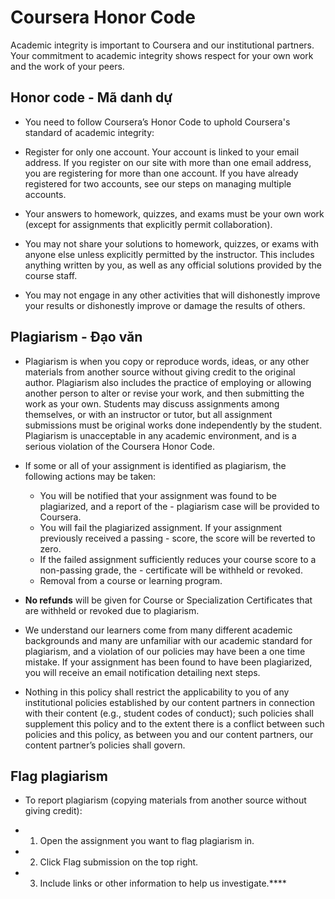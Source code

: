 # Coursera Honor Code

Academic integrity is important to Coursera and our institutional partners. Your commitment to academic integrity shows respect for your own work and the work of your peers.

## Honor code - Mã danh dự

- You need to follow Coursera’s Honor Code to uphold Coursera's standard of academic integrity:

- Register for only one account. Your account is linked to your email address. If you register on our site with more than one email address, you are registering for more than one account. If you have already registered for two accounts, see our steps on managing multiple accounts.
- Your answers to homework, quizzes, and exams must be your own work (except for assignments that explicitly permit collaboration).
- You may not share your solutions to homework, quizzes, or exams with anyone else unless explicitly permitted by the instructor. This includes anything written by you, as well as any official solutions provided by the course staff.
- You may not engage in any other activities that will dishonestly improve your results or dishonestly improve or damage the results of others.

## Plagiarism - Đạo văn

- Plagiarism is when you copy or reproduce words, ideas, or any other materials from another source without giving credit to the original author. Plagiarism also includes the practice of employing or allowing another person to alter or revise your work, and then submitting the work as your own. Students may discuss assignments among themselves, or with an instructor or tutor‚ but all assignment submissions must be original works done independently by the student. Plagiarism is unacceptable in any academic environment, and is a serious violation of the Coursera Honor Code.
- If some or all of your assignment is identified as plagiarism, the following actions may be taken:
  - You will be notified that your assignment was found to be plagiarized, and a report of the - plagiarism case will be provided to Coursera.
  - You will fail the plagiarized assignment. If your assignment previously received a passing - score, the score will be reverted to zero.
  - If the failed assignment sufficiently reduces your course score to a non-passing grade, the - certificate will be withheld or revoked.
  - Removal from a course or learning program.

- **No refunds** will be given for Course or Specialization Certificates that are withheld or revoked due to plagiarism.

- We understand our learners come from many different academic backgrounds and many are unfamiliar with our academic standard for plagiarism, and a violation of our policies may have been a one time mistake. If your assignment has been found to have been plagiarized, you will receive an email notification detailing next steps.
- Nothing in this policy shall restrict the applicability to you of any institutional policies established by our content partners in connection with their content (e.g., student codes of conduct); such policies shall supplement this policy and to the extent there is a conflict between such policies and this policy, as between you and our content partners, our content partner’s policies shall govern.

## Flag plagiarism

- To report plagiarism (copying materials from another source without giving credit):

- 1. Open the assignment you want to flag plagiarism in.
- 2. Click Flag submission on the top right.
- 3. Include links or other information to help us investigate.****
